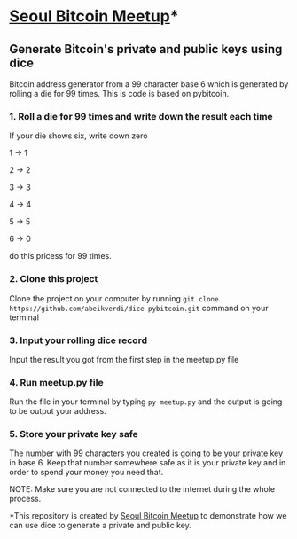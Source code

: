 # <a href="http://seoulbitcoin.org/">Seoul Bitcoin Meetup</a>*
## Generate Bitcoin's private and public keys using dice

Bitcoin address generator from a 99 character base 6 which is generated by rolling a die for 99 times. This is code is based on pybitcoin.

### 1. Roll a die for 99 times and write down the result each time
If your die shows six, write down zero

1 -> 1

2 -> 2

3 -> 3

4 -> 4

5 -> 5

6 -> 0

do this pricess for 99 times.


### 2. Clone this project
Clone the project on your computer by running `git clone https://github.com/abeikverdi/dice-pybitcoin.git` command on your terminal

### 3. Input your rolling dice record
Input the result you got from the first step in the meetup.py file

### 4. Run meetup.py file
Run the file in your terminal by typing `py meetup.py` and the output is going to be output your address.

### 5. Store your private key safe
The number with 99 characters you created is going to be your private key in base 6. Keep that number somewhere safe as it is your private key and in order to spend your money you need that.



NOTE: Make sure you are not connected to the internet during the whole process.

*This repository is created by <a href="http://seoulbitcoin.org/">Seoul Bitcoin Meetup</a> to demonstrate how we can use dice to generate a private and public key.

